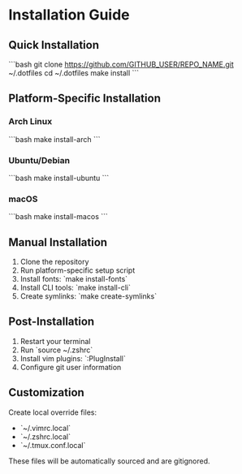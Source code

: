 # Installation Guide

## Quick Installation

\`\`\`bash
git clone https://github.com/GITHUB_USER/REPO_NAME.git ~/.dotfiles
cd ~/.dotfiles
make install
\`\`\`

## Platform-Specific Installation

### Arch Linux
\`\`\`bash
make install-arch
\`\`\`

### Ubuntu/Debian
\`\`\`bash
make install-ubuntu
\`\`\`

### macOS
\`\`\`bash
make install-macos
\`\`\`

## Manual Installation

1. Clone the repository
2. Run platform-specific setup script
3. Install fonts: \`make install-fonts\`
4. Install CLI tools: \`make install-cli\`
5. Create symlinks: \`make create-symlinks\`

## Post-Installation

1. Restart your terminal
2. Run \`source ~/.zshrc\`
3. Install vim plugins: \`:PlugInstall\`
4. Configure git user information

## Customization

Create local override files:
- \`~/.vimrc.local\`
- \`~/.zshrc.local\`
- \`~/.tmux.conf.local\`

These files will be automatically sourced and are gitignored.
